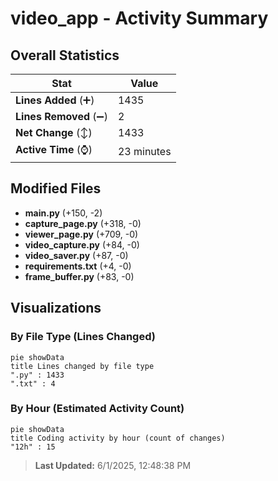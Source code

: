 # video_app - Activity Summary 

## Overall Statistics

| Stat                   | Value                                                             |
| ---------------------- | ----------------------------------------------------------------- |
| **Lines Added** (➕)   | 1435                                          |
| **Lines Removed** (➖) | 2                                        |
| **Net Change** (↕)    | 1433                |
| **Active Time** (⌚)   | 23 minutes |


## Modified Files
- **main.py** (+150, -2)
- **capture_page.py** (+318, -0)
- **viewer_page.py** (+709, -0)
- **video_capture.py** (+84, -0)
- **video_saver.py** (+87, -0)
- **requirements.txt** (+4, -0)
- **frame_buffer.py** (+83, -0)

## Visualizations

### By File Type (Lines Changed)

```mermaid
pie showData
title Lines changed by file type
".py" : 1433
".txt" : 4
```

### By Hour (Estimated Activity Count)

```mermaid
pie showData
title Coding activity by hour (count of changes)
"12h" : 15
```


> **Last Updated:** 6/1/2025, 12:48:38 PM